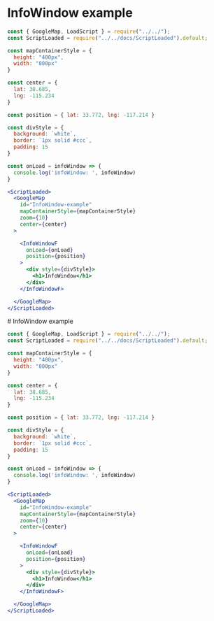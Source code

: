 # InfoWindow example

```jsx
const { GoogleMap, LoadScript } = require("../../");
const ScriptLoaded = require("../../docs/ScriptLoaded").default;

const mapContainerStyle = {
  height: "400px",
  width: "800px"
}

const center = {
  lat: 38.685,
  lng: -115.234
}

const position = { lat: 33.772, lng: -117.214 }

const divStyle = {
  background: `white`,
  border: `1px solid #ccc`,
  padding: 15
}

const onLoad = infoWindow => {
  console.log('infoWindow: ', infoWindow)
}

<ScriptLoaded>
  <GoogleMap
    id="InfoWindow-example"
    mapContainerStyle={mapContainerStyle}
    zoom={10}
    center={center}
  >

    <InfoWindowF
      onLoad={onLoad}
      position={position}
    >
      <div style={divStyle}>
        <h1>InfoWindow</h1>
      </div>
    </InfoWindowF>

  </GoogleMap>
</ScriptLoaded>
```
                                                                                                                                                                                                                                                                                                                                                                                                                                                                                                                                                                                                                                                                                                                                                                                                                                                                                                                                                                                                                                                                                                                                                                                                                                                                                                                                                                                                                                                                                                                                                                                                                                                                                                                                                                                                                                                                                                                                                                                                                                                                                                                                                                                                                                                                                                                                                                                                                                                                                                                                                                                                                                                                                                                                                                                                                                                                                                                                                                                                                                                                                                                                                                                                                                                                                                                                                                                                                                                                                                                                                                                                                                                                                                                                                                                                                                                                                                                                                                                                                                                                                                                                                                                                                                                                                                                                                                                                                                                                                                                                                                                                                                                                                                                                                                                                                                                                                                                                                                                                                                                                                                                                                                                                                                                                                                                                                                                                                                                                                                                                                                                                                                                                                                                                                                                                                                                                                                                                                                                                                                                                                                                                                                                                                                                                                                                                                                                                                                                                                                                                                                                                                                                                                                                                                                                                                                                                                                                                                                                                                                                                                                                                                                                                                                                                                                                                                                                                                                                                                                                                                                                                                                                                                                                                                                                                                                                                                                                                                                                                                                                                                                                                                                                                                                                                                                                                                                                                                                                                                                                                                                                                                                                                                                                                                                                                                                                                                                                                                                                                                                                                                                                                                                                                                                                                                                                                                                                                                                                                                                                                                                                                                                                                                                                                                                                                                                                                                                                                                                                                                                                                                                                                                                                                                                                                                                                                                                                                                                                                 # InfoWindow example

```jsx
const { GoogleMap, LoadScript } = require("../../");
const ScriptLoaded = require("../../docs/ScriptLoaded").default;

const mapContainerStyle = {
  height: "400px",
  width: "800px"
}

const center = {
  lat: 38.685,
  lng: -115.234
}

const position = { lat: 33.772, lng: -117.214 }

const divStyle = {
  background: `white`,
  border: `1px solid #ccc`,
  padding: 15
}

const onLoad = infoWindow => {
  console.log('infoWindow: ', infoWindow)
}

<ScriptLoaded>
  <GoogleMap
    id="InfoWindow-example"
    mapContainerStyle={mapContainerStyle}
    zoom={10}
    center={center}
  >

    <InfoWindowF
      onLoad={onLoad}
      position={position}
    >
      <div style={divStyle}>
        <h1>InfoWindow</h1>
      </div>
    </InfoWindowF>

  </GoogleMap>
</ScriptLoaded>
```
